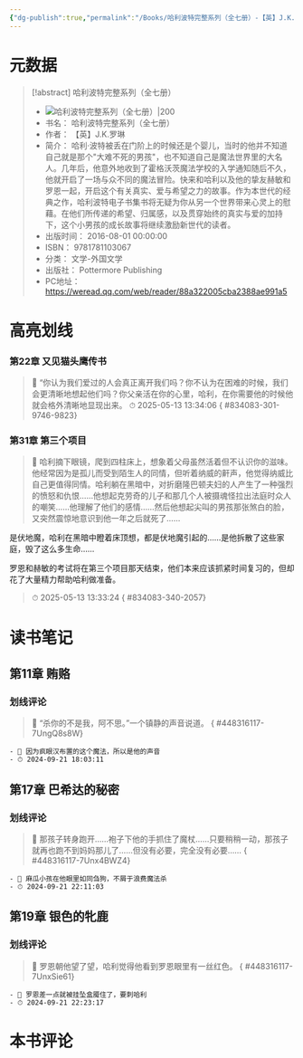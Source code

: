 ```yaml
---
{"dg-publish":true,"permalink":"/Books/哈利波特完整系列（全七册）-【英】J.K.罗琳/"}
---
```


# 元数据
> [!abstract] 哈利波特完整系列（全七册）
> - ![ 哈利波特完整系列（全七册）|200](https://cdn.weread.qq.com/weread/cover/18/yuewen_834083/t6_yuewen_8340831704787204.jpg)
> - 书名： 哈利波特完整系列（全七册）
> - 作者： 【英】J.K.罗琳
> - 简介： 哈利·波特被丢在门阶上的时候还是个婴儿，当时的他并不知道自己就是那个"大难不死的男孩"，也不知道自己是魔法世界里的大名人。几年后，他意外地收到了霍格沃茨魔法学校的入学通知随后不久，他就开启了一场与众不同的魔法冒险。快来和哈利以及他的挚友赫敏和罗恩一起，开启这个有关真实、爱与希望之力的故事。作为本世代的经典之作，哈利波特电子书集书将无疑为你从另一个世界带来心灵上的慰藉。在他们所传递的希望、归属感，以及贯穿始终的真实与爱的加持下，这个小男孩的成长故事将继续激励新世代的读者。
> - 出版时间： 2016-08-01 00:00:00
> - ISBN： 9781781103067
> - 分类： 文学-外国文学
> - 出版社： Pottermore Publishing
> - PC地址：https://weread.qq.com/web/reader/88a322005cba2388ae991a5

# 高亮划线

### 第22章 又见猫头鹰传书

> 📌 “你认为我们爱过的人会真正离开我们吗？你不认为在困难的时候，我们会更清晰地想起他们吗？你父亲活在你的心里，哈利，在你需要他的时候他就会格外清晰地显现出来。 
> ⏱ 2025-05-13 13:34:06
{ #834083-301-9746-9823}


### 第31章 第三个项目

> 📌 哈利摘下眼镜，爬到四柱床上，想象着父母虽然活着但不认识你的滋味。他经常因为是孤儿而受到陌生人的同情，但听着纳威的鼾声，他觉得纳威比自己更值得同情。哈利躺在黑暗中，对折磨隆巴顿夫妇的人产生了一种强烈的愤怒和仇恨……他想起克劳奇的儿子和那几个人被摄魂怪拉出法庭时众人的嘲笑……他理解了他们的感情……然后他想起尖叫的男孩那张煞白的脸，又突然震惊地意识到他一年之后就死了……
   
   是伏地魔，哈利在黑暗中瞪着床顶想，都是伏地魔引起的……是他拆散了这些家庭，毁了这么多生命……
   
   罗恩和赫敏的考试将在第三个项目那天结束，他们本来应该抓紧时间复习的，但却花了大量精力帮助哈利做准备。 
> ⏱ 2025-05-13 13:33:24
{ #834083-340-2057}


# 读书笔记

## 第11章 贿赂

### 划线评论
> 📌 “杀你的不是我，阿不思。”一个镇静的声音说道。 
{ #448316117-7UngQ8s8W}

    - 💭 因为疯眼汉布置的这个魔法，所以是他的声音
    - ⏱ 2024-09-21 18:03:11
   
## 第17章 巴希达的秘密

### 划线评论
> 📌 那孩子转身跑开……袍子下他的手抓住了魔杖……只要稍稍一动，那孩子就再也跑不到妈妈那儿了……但没有必要，完全没有必要…… 
{ #448316117-7Unx4BWZ4}

    - 💭 麻瓜小孩在他眼里如同刍狗，不屑于浪费魔法杀
    - ⏱ 2024-09-21 22:11:03
   
## 第19章 银色的牝鹿

### 划线评论
> 📌 罗恩朝他望了望，哈利觉得他看到罗恩眼里有一丝红色。 
{ #448316117-7UnxSie61}

    - 💭 罗恩差一点就被挂坠盒魇住了，要刺哈利
    - ⏱ 2024-09-21 22:23:17
   
# 本书评论

